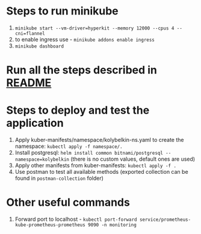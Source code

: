 # Steps to run minikube
1) `minikube start --vm-driver=hyperkit --memory 12000 --cpus 4 --cni=flannel`
2) to enable ingress use - `minikube addons enable ingress`
3) `minikube dashboard`

# Run all the steps described in [README](environment/README.md)

# Steps to deploy and test the application
1) Apply kuber-manifests/namespace/kolybelkin-ns.yaml to create the namespace: `kubectl apply -f namespace/.`
2) Install postgresql: `helm install common bitnami/postgresql --namespace=kolybelkin` (there is no custom values, default ones are used)
3) Apply other manifests from kuber-manifests: `kubectl apply -f .`
4) Use postman to test all available methods (exported collection can be found in `postman-collection` folder)

# Other useful commands

1) Forward port to localhost - `kubectl port-forward service/prometheus-kube-prometheus-prometheus 9090 -n monitoring`